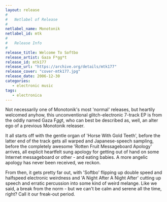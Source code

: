 ```yaml
---
layout: release
#
#   Netlabel of Release
#
netlabel_name: Monotonik
netlabel_id: mtk
#
#   Release Info
#
release_title: Welcome To Softbo
release_artist: Gaza F*gg*t
release_id: mtk177
release_url: "https://archive.org/details/mtk177"
release_cover: "cover-mtk177.jpg"
release_date: 2006-12-30
categories:
   - electronic music
tags:
   - electronica
---
```

Not necessarily one of Monotonik's most 'normal' releases, but heartily welcomed anyhow, this unconventional glitch-electronic 7-track EP is from the oddly named Gaza F*gg*t, who can best be described as, well, an alter ego of a previous Monotonik releaser. 

It all starts off with the gentle organ of 'Horse With Gold Teeth', before the latter end of the track gets all warped and Japanese-speech sampling, before the completely awesome 'Rotten Fruit Messageboard Apology' arrives, all explicit heartfelt sung apology for getting out of hand on some Internet messageboard or other - and eating babies. A more angelic apology has never been received, we reckon.

From then, it gets pretty far out, with 'Softbo' flipping up double speed and halfspeed electronic weirdness and 'A Night After A Night After' cutting up speech and erratic percussion into some kind of weird melange. Like we said, a break from the norm - but we can't be calm and serene all the time, right? Call it our freak-out period.
